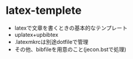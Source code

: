 # latex-templete

* latexで文章を書くときの基本的なテンプレート
* uplatex+upbibtex
* .latexmkrcは別途dotfileで管理
* その他、bibfileを用意のこと(jecon.bstで処理)

